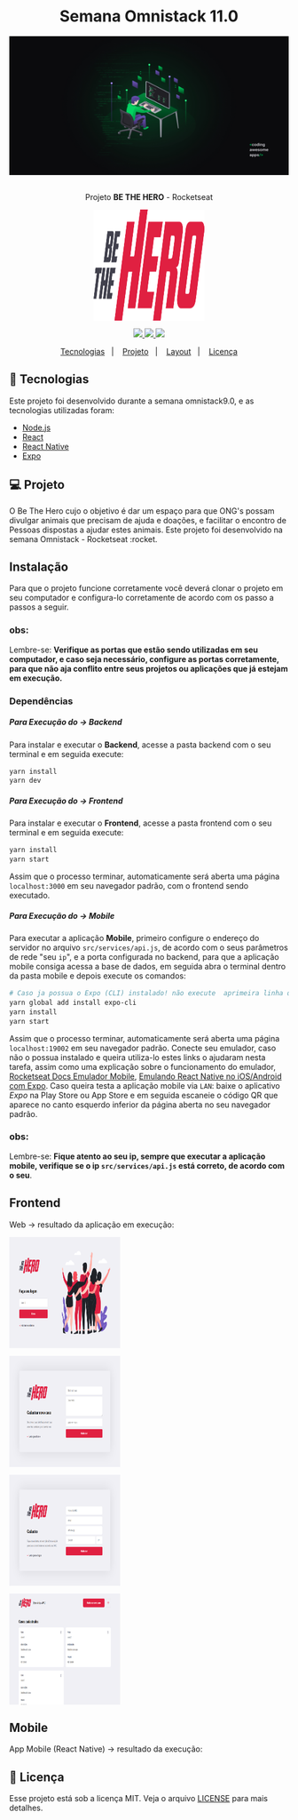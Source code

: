 <h1 align="center"> <strong> Semana Omnistack 11.0 </strong> </h1>

<div align="center">
  <img  height="250" width="550" src="./tmp/img/Wallpaper-OmniStack.jpg" align="center"></img>
</div>

<br />

<p align="center">Projeto <strong>BE THE HERO</strong> - Rocketseat</p>

<div align="center">
  <img height="200" width="200" src="./frontend/src/assets/logo.svg" align="center"></img>
</div>

<p align="center">
  <a aria-label="Versão do Node" href="https://github.com/nodejs/node/blob/master/doc/changelogs/CHANGELOG_V12.md#12.16.1">
    <img src="https://img.shields.io/badge/node.js@lts-12.16.1-informational?logo=Node.JS"></img>
  </a>

  <a aria-label="Versão do React" href="#">
    <img src="https://img.shields.io/badge/react-16.13.1-informational?logo=react"></img>
  </a>
  
  <!--<a aria-label="Versão do Expo" href="#">
    <img src="https://img.shields.io/badge/expo-36.0.0-informational?logo=expo"></img>
  </a>--> 
    
  <a aria-label="Rocketseat" href="#">
    <img src="https://img.shields.io/badge/OmniStack-done-green?logo=data:image/png;base64,iVBORw0KGgoAAAANSUhEUgAAABAAAAAQCAMAAAAoLQ9TAAAALVBMVEVHcExxWsF0XMJzXMJxWcFsUsD///9jRrzY0u6Xh9Gsn9n39fyMecy0qd2bjNJWBT0WAAAABHRSTlMA2Do606wF2QAAAGlJREFUGJVdj1cWwCAIBLEsRU3uf9xobDH8+GZwUYi8i6ucJwrxKE+7D0G9Q4vlYqtmCSjndr4CgCgzlyFgfKfKCVO0LrPKjmiqMxGXkJwNnXskqWG+1oSM+BSwD8f29YLNjvx/OQrn+g99oQSoNmt3PgAAAABJRU5ErkJggg=="></img>
  </a>
  <!--
  <a aria-label="License" href="#">
    <img alt="License" src="https://img.shields.io/badge/license-MIT-brightgreen"></img>
  </a> -->
  
</p>

<p align="center">
  <a href="#rocket-tecnologias">Tecnologias</a>&nbsp;&nbsp;&nbsp;|&nbsp;&nbsp;&nbsp;
  <a href="#-projeto">Projeto</a>&nbsp;&nbsp;&nbsp;|&nbsp;&nbsp;&nbsp;
  <a href="#-layout">Layout</a>&nbsp;&nbsp;&nbsp;|&nbsp;&nbsp;&nbsp;
  <a href="#memo-licença">Licença</a>
</p>

## :rocket: Tecnologias

Este projeto foi desenvolvido durante a semana omnistack9.0, e as tecnologias utilizadas foram:

- [Node.js](https://nodejs.org/en/)
- [React](https://reactjs.org)
- [React Native](https://facebook.github.io/react-native/)
- [Expo](https://expo.io/)

## 💻 Projeto

O Be The Hero cujo o objetivo é dar um espaço para que ONG's possam divulgar animais que precisam de ajuda e doações, e facilitar o encontro de Pessoas dispostas a ajudar estes animais. Este projeto foi desenvolvido na semana Omnistack - Rocketseat :rocket.

## Instalação
Para que o projeto funcione corretamente você deverá clonar o projeto em seu computador e configura-lo corretamente de acordo com os passo a passos a seguir.

### obs:
Lembre-se: **Verifique as portas que estão sendo utilizadas em seu computador, e caso seja necessário, configure as portas corretamente, para que não aja conflito entre seus projetos ou aplicações que já estejam em execução.**

### Dependências

##### Para Execução do -> Backend
Para instalar e executar o **Backend**, acesse a pasta backend com o seu terminal e em seguida execute:
```bash
yarn install
yarn dev
```

##### Para Execução do ->  Frontend
Para instalar e executar o **Frontend**, acesse a pasta frontend com o seu terminal e em seguida execute:
```bash
yarn install
yarn start
```
Assim que o processo terminar, automaticamente será aberta uma página `localhost:3000` em seu navegador padrão, com o frontend sendo executado. 

##### Para Execução do ->  Mobile
Para executar a aplicação **Mobile**, primeiro configure o endereço do servidor no arquivo `src/services/api.js`, de acordo com o seus parâmetros de rede "seu `ip`", e a porta configurada no backend, para que a aplicação mobile consiga acessa a base de dados, em seguida abra o terminal dentro da pasta mobile e depois execute os comandos:
```bash
# Caso ja possua o Expo (CLI) instalado! não execute  aprimeira linha de código
yarn global add install expo-cli
yarn install
yarn start
```
Assim que o processo terminar, automaticamente será aberta uma página `localhost:19002` em seu navegador padrão. Conecte seu emulador, caso não o possua instalado e queira utiliza-lo estes links o ajudaram nesta tarefa, assim como uma explicação sobre o funcionamento do emulador, [Rocketseat Docs Emulador Mobile](https://docs.rocketseat.dev/ambiente-react-native/android/emulador), [Emulando React Native no iOS/Android com Expo](https://www.youtube.com/watch?v=eSjFDWYkdxM).
Caso queira testa a aplicação mobile via `LAN`: baixe o aplicativo *Expo* na Play Store ou App Store e em seguida escaneie o código QR que aparece no canto esquerdo inferior da página aberta no seu navegador padrão.

### obs:
Lembre-se: **Fique atento ao seu ip, sempre que executar a aplicação mobile, verifique se o ip `src/services/api.js` está correto, de acordo com o seu**.

## Frontend
Web -> resultado da aplicação em execução:

<p align="center">
  
  <img height="200" width="200" src="./tmp/img/login.png" align="center"></img>

  <img height="200" width="200" src="./tmp/img/new-incidents.png" align="center"></img>

  <img height="200" width="200" src="./tmp/img/new-profile.png" align="center"></img>

  <img height="200" width="200" src="./tmp/img/profile.png" align="center"></img>
  
</p>

## Mobile
App Mobile (React Native) -> resultado da execução:
<div align="center">
  
</div>

## :memo: Licença

Esse projeto está sob a licença MIT. Veja o arquivo [LICENSE](LICENSE.md) para mais detalhes.

